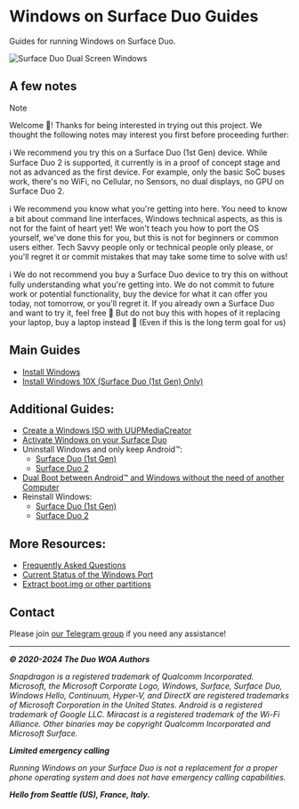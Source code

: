 # Windows on Surface Duo Guides

Guides for running Windows on Surface Duo.

![Surface Duo Dual Screen Windows](https://user-images.githubusercontent.com/3755345/197420866-d3bb0534-c848-4cc2-a242-04dae48b0f6e.png)

## A few notes

> [!NOTE]
> Welcome 🥰! Thanks for being interested in trying out this project. We thought the following notes may interest you first before proceeding further:
>
> ℹ️ We recommend you try this on a Surface Duo (1st Gen) device. While Surface Duo 2 is supported, it currently is in a proof of concept stage and not as advanced as the first device. For example, only the basic SoC buses work, there's no WiFi, no Cellular, no Sensors, no dual displays, no GPU on Surface Duo 2.
>
> ℹ️ We recommend you know what you're getting into here. You need to know a bit about command line interfaces, Windows technical aspects, as this is not for the faint of heart yet! We won't teach you how to port the OS yourself, we've done this for you, but this is not for beginners or common users either. Tech Savvy people only or technical people only please, or you'll regret it or commit mistakes that may take some time to solve with us!
>
> ℹ️ We do not recommend you buy a Surface Duo device to try this on without fully understanding what you're getting into. We do not commit to future work or potential functionality, buy the device for what it can offer you today, not tomorrow, or you'll regret it. If you already own a Surface Duo and want to try it, feel free 🙂 But do not buy this with hopes of it replacing your laptop, buy a laptop instead 🙂 (Even if this is the long term goal for us)

## Main Guides

- [Install Windows](/InstallWindows.md)
- [Install Windows 10X (Surface Duo (1st Gen) Only)](/Install/10X/SurfaceDuo1.md)

## Additional Guides:

- [Create a Windows ISO with UUPMediaCreator](/Install/Client/ISO/GetWindows.md)
- [Activate Windows on your Surface Duo](https://support.microsoft.com/en-us/windows/activate-windows-c39005d4-95ee-b91e-b399-2820fda32227)
- Uninstall Windows and only keep Android™:
    - [Surface Duo (1st Gen)](/Install/Uninstall-SurfaceDuo1.md)
    - [Surface Duo 2](/Install/Uninstall-SurfaceDuo2.md)
- [Dual Boot between Android™ and Windows without the need of another Computer](/Install/DualBoot.md)
- Reinstall Windows:
    - [Surface Duo (1st Gen)](/Install/Client/ReinstallWindows-SurfaceDuo1.md)
    - [Surface Duo 2](/Install/Client/ReinstallWindows-SurfaceDuo2.md)

## More Resources:

- [Frequently Asked Questions](/FAQ.md)
- [Current Status of the Windows Port](/Status.md)
- [Extract boot.img or other partitions](/Other/ExtractingPartitions.md)

## Contact

Please join [our Telegram group](https://t.me/duowoa) if you need any assistance!

---

_**© 2020-2024 The Duo WOA Authors**_

_Snapdragon is a registered trademark of Qualcomm Incorporated. Microsoft, the Microsoft Corporate Logo, Windows, Surface, Surface Duo, Windows Hello, Continuum, Hyper-V, and DirectX are registered trademarks of Microsoft Corporation in the United States. Android is a registered trademark of Google LLC. Miracast is a registered trademark of the Wi-Fi Alliance. Other binaries may be copyright Qualcomm Incorporated and Microsoft Surface._

_**Limited emergency calling**_

_Running Windows on your Surface Duo is not a replacement for a proper phone operating system and does not have emergency calling capabilities._

_**Hello from Seattle (US), France, Italy.**_
